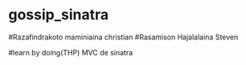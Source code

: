 # gossip_sinatra

#Razafindrakoto maminiaina christian
#Rasamison Hajalalaina Steven


#learn by doing(THP) MVC de sinatra




